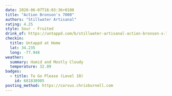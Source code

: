 ```yaml
---
date: 2020-06-07T16:03:36+0100
title: "Action Bronson's 7000"
authors: "Stillwater Artisanal"
rating: 4.25
style: Sour - Fruited
drink_of: https://untappd.com/b/stillwater-artisanal-action-bronson-s-7000/2435683
checkin:
  title: Untappd at Home
  lat: 34.235
  long: -77.948
weather:
  summary: Humid and Mostly Cloudy
  temperature: 32.89
badges:
  - title: To Go Please (Level 10)
    id: 681838985
posting_method: https://corvus.chrisburnell.com
---
```

